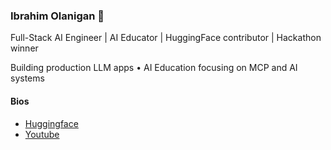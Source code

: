 ### Ibrahim Olanigan 👋

Full-Stack AI Engineer | AI Educator | HuggingFace contributor | Hackathon winner

Building production LLM apps • AI Education focusing on MCP and AI systems 

#### Bios
- [Huggingface](https://huggingface.co/olanigan)
- [Youtube](https://www.youtube.com/@IbrahimOlanigan)

<!--
**olanigan/olanigan** is a ✨ _special_ ✨ repository because its `README.md` (this file) appears on your GitHub profile.

Here are some ideas to get you started:

- 🔭 I’m currently working on ...
- 🌱 I’m currently learning ...
- 👯 I’m looking to collaborate on ...
- 🤔 I’m looking for help with ...
- 💬 Ask me about ...
- 📫 How to reach me: ...
- 😄 Pronouns: ...
- ⚡ Fun fact: ...
-->
